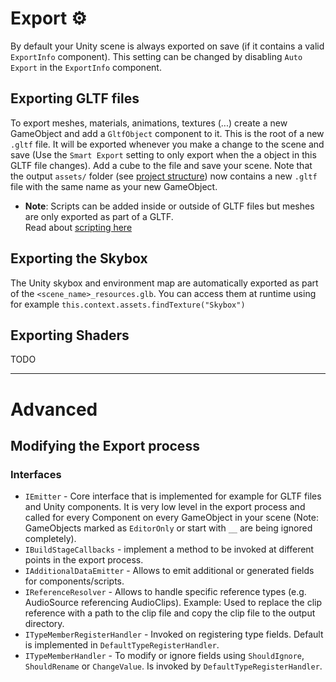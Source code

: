 # Export ⚙️
By default your Unity scene is always exported on save (if it contains a valid ``ExportInfo`` component). This setting can be changed by disabling ``Auto Export`` in the ``ExportInfo`` component.

## Exporting GLTF files
To export meshes, materials, animations, textures (...) create a new GameObject and add a ``GltfObject`` component to it. This is the root of a new ``.gltf`` file. It will be exported whenever you make a change to the scene and save (Use the ``Smart Export`` setting to only export when the a object in this GLTF file changes). Add a cube to the file and save your scene. Note that the output ``assets/`` folder (see [project structure](#vite-project-structure)) now contains a new ``.gltf`` file with the same name as your new GameObject.  
- **Note**: Scripts can be added inside or outside of GLTF files but meshes are only exported as part of a GLTF.   
  Read about [scripting here](./scripting.md)

## Exporting the Skybox
The Unity skybox and environment map are automatically exported as part of the ``<scene_name>_resources.glb``. You can access them at runtime using for example ``this.context.assets.findTexture("Skybox")``

## Exporting Shaders
TODO

---
# Advanced

## Modifying the Export process

### Interfaces
- ``IEmitter`` - Core interface that is implemented for example for GLTF files and Unity components. It is very low level in the export process and called for every Component on every GameObject in your scene (Note: GameObjects marked as ``EditorOnly`` or start with ``__`` are being ignored completely).
- ``IBuildStageCallbacks`` - implement a method to be invoked at different points in the export process.
- ``IAdditionalDataEmitter`` - Allows to emit additional or generated fields for components/scripts.
- ``IReferenceResolver`` - Allows to handle specific reference types (e.g. AudioSource referencing AudioClips). Example: Used to replace the clip reference with a path to the clip file and copy the clip file to the output directory.
- ``ITypeMemberRegisterHandler`` - Invoked on registering type fields. Default is implemented in ``DefaultTypeRegisterHandler``.
- ``ITypeMemberHandler`` - To modify or ignore fields using ``ShouldIgnore``, ``ShouldRename`` or ``ChangeValue``. Is invoked by ``DefaultTypeRegisterHandler``.
